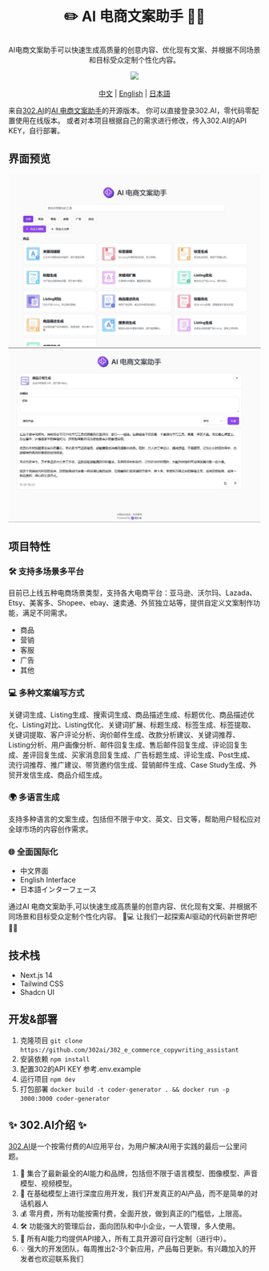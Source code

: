 # <p align="center">✏️ AI 电商文案助手 🚀✨</p>

<p align="center">AI电商文案助手可以快速生成高质量的创意内容、优化现有文案、并根据不同场景和目标受众定制个性化内容。</p>

<p align="center"><a href="https://302.ai/tools/word/" target="blank"><img src="https://file.302ai.cn/gpt/imgs/badge/21212.png" /></a></p >

<p align="center"><a href="README zh.md">中文</a> | <a href="README.md">English</a> | <a href="README_ja.md">日本語</a></p>


来自[302.AI](https://302.ai)的[AI 电商文案助手](https://302.ai/tools/ecom/)的开源版本。
你可以直接登录302.AI，零代码零配置使用在线版本。
或者对本项目根据自己的需求进行修改，传入302.AI的API KEY，自行部署。

## 界面预览
![界面预览](docs/preview.jpg)
![界面预览](docs/preview2.jpg)

## 项目特性
### 🛠️ 支持多场景多平台
目前已上线五种电商场景类型，支持各大电商平台：亚马逊、沃尔玛、Lazada、Etsy、美客多、Shopee、ebay、速卖通、外贸独立站等，提供自定义文案制作功能，满足不同需求。
  - 商品
  - 营销
  - 客服
  - 广告
  - 其他
  
### 💻 多种文案编写方式
关键词生成、Listing生成、搜索词生成、商品描述生成、标题优化、商品描述优化、Listing对比、Listing优化、关键词扩展、标题生成、标签生成、标签提取、关键词提取、客户评论分析、询价邮件生成、改款分析建议、关键词推荐、Listing分析、用户画像分析、邮件回复生成、售后邮件回复生成、评论回复生成、差评回复生成、买家消息回复生成、广告标题生成、评论生成、Post生成、流行词推荐、推广建议、带货邀约信生成、营销邮件生成、Case Study生成、外贸开发信生成、商品介绍生成。

### 🌍 多语言生成 
支持多种语言的文案生成，包括但不限于中文、英文、日文等，帮助用户轻松应对全球市场的内容创作需求。

### 🌐 全面国际化 
  - 中文界面
  - English Interface
  - 日本語インターフェース

通过AI 电商文案助手,可以快速生成高质量的创意内容、优化现有文案、并根据不同场景和目标受众定制个性化内容。 🎉💻 让我们一起探索AI驱动的代码新世界吧! 🌟🚀

## 技术栈
- Next.js 14
- Tailwind CSS
- Shadcn UI

## 开发&部署
1. 克隆项目 `git clone https://github.com/302ai/302_e_commerce_copywriting_assistant`
2. 安装依赖 `npm install`
3. 配置302的API KEY 参考.env.example
4. 运行项目 `npm dev`
5. 打包部署 `docker build -t coder-generator . && docker run -p 3000:3000 coder-generator`


## ✨ 302.AI介绍 ✨
[302.AI](https://302.ai)是一个按需付费的AI应用平台，为用户解决AI用于实践的最后一公里问题。
1. 🧠 集合了最新最全的AI能力和品牌，包括但不限于语言模型、图像模型、声音模型、视频模型。
2. 🚀 在基础模型上进行深度应用开发，我们开发真正的AI产品，而不是简单的对话机器人
3. 💰 零月费，所有功能按需付费，全面开放，做到真正的门槛低，上限高。
4. 🛠 功能强大的管理后台，面向团队和中小企业，一人管理，多人使用。
5. 🔗 所有AI能力均提供API接入，所有工具开源可自行定制（进行中）。
6. 💡 强大的开发团队，每周推出2-3个新应用，产品每日更新。有兴趣加入的开发者也欢迎联系我们
